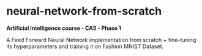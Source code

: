 # neural-network-from-scratch
**Artificial Intelligence course - CA5 - Phase 1**  

A Feed Forward Neural Network implementation from scratch + fine-tuning its hyperparameters and training it on Fashion MNIST Dataset.
